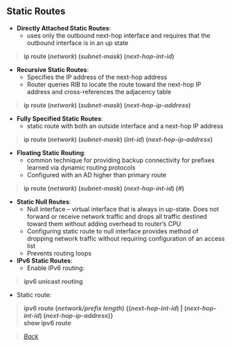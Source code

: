 ## Static Routes  
* **Directly Attached Static Routes**:  
  * uses only the outbound next-hop interface and requires that the outbound interface is in an up state  
> **ip route (*network*) (*subnet-mask*) (*next-hop-int-id*)**  
* **Recursive Static Routes**:  
  * Specifies the IP address of the next-hop address  
  * Router queries RIB to locate the route toward the next-hop IP address and cross-references the adjacency table  
> **ip route (*network*) (*subnet-mask*) (*next-hop-ip-address*)**  
* **Fully Specified Static Routes**:   
  * static route with both an outside interface and a next-hop IP address  
> **ip route (*network*) (*subnet-mask*) (*int-id*) (*next-hop-ip-address*)**  
* **Floating Static Routing**:  
  * common technique for providing backup connectivity for prefixes learned via dynamic routing protocols  
  * Configured with an AD higher than primary route  
> **ip route (*network*) (*subnet-mask*) (*next-hop-int-id*) (*#*)**  
* **Static Null Routes**:  
  * Null interface – virtual interface that is always in up-state. Does not forward or receive network traffic and drops all traffic destined toward them without adding overhead to router’s CPU  
  * Configuring static route to null interface provides method of dropping network traffic without requiring configuration of an access list  
  * Prevents routing loops  
* **IPv6 Static Routes**:  
  * Enable IPv6 routing:  
> **ipv6 unicast routing**  
  * Static route:  
> **ipv6 route (*network/prefix length*) {(*next-hop-int-id*) | (*next-hop-int-id*) (*next-hop-ip-address*)}**  
> **show ipv6 route**  


> *[Back](https://github.com/network-dluong/CCNP-ENCOR/tree/3.0-Infrastructure)*  
